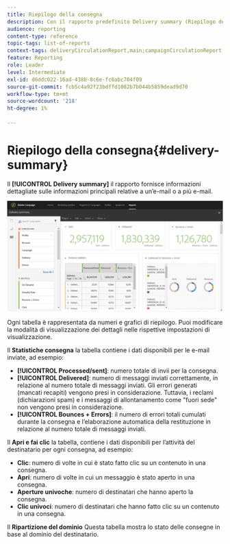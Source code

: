 ```yaml
---
title: Riepilogo della consegna
description: Con il rapporto predefinito Delivery summary (Riepilogo delle consegne), scopri le statistiche sulle consegne, ad esempio il numero di invii, mancati recapiti e aperture.
audience: reporting
content-type: reference
topic-tags: list-of-reports
context-tags: deliveryCirculationReport,main;campaignCirculationReport,main;programCirculationReport,main
feature: Reporting
role: Leader
level: Intermediate
exl-id: d6ddc022-16ad-438b-8c6e-fc6abc704f09
source-git-commit: fcb5c4a92f23bdffd1082b7b044b5859dead9d70
workflow-type: tm+mt
source-wordcount: '218'
ht-degree: 1%

---
```


# Riepilogo della consegna{#delivery-summary}

Il **[!UICONTROL Delivery summary]** il rapporto fornisce informazioni dettagliate sulle informazioni principali relative a un’e-mail o a più e-mail.

![](assets/campaign_reports_1.png)

Ogni tabella è rappresentata da numeri e grafici di riepilogo. Puoi modificare la modalità di visualizzazione dei dettagli nelle rispettive impostazioni di visualizzazione.

Il **Statistiche consegna** la tabella contiene i dati disponibili per le e-mail inviate, ad esempio:

* **[!UICONTROL Processed/sent]**: numero totale di invii per la consegna.
* **[!UICONTROL Delivered]**: numero di messaggi inviati correttamente, in relazione al numero totale di messaggi inviati. Gli errori generati (mancati recapiti) vengono presi in considerazione. Tuttavia, i reclami (dichiarazioni spam) e i messaggi di allontanamento come &quot;fuori sede&quot; non vengono presi in considerazione.
* **[!UICONTROL Bounces + Errors]**: il numero di errori totali cumulati durante la consegna e l’elaborazione automatica della restituzione in relazione al numero totale di messaggi inviati.

Il **Apri e fai clic** la tabella, contiene i dati disponibili per l’attività del destinatario per ogni consegna, ad esempio:

* **Clic**: numero di volte in cui è stato fatto clic su un contenuto in una consegna.
* **Apri**: numero di volte in cui un messaggio è stato aperto in una consegna.
* **Aperture univoche**: numero di destinatari che hanno aperto la consegna.
* **Clic univoci**: numero di destinatari che hanno fatto clic su un contenuto in una consegna.

Il **Ripartizione del dominio** Questa tabella mostra lo stato delle consegne in base al dominio del destinatario.
